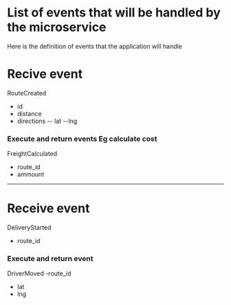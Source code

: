 # List of events that will be handled by the microservice
Here is the definition of events that the application will handle


# Recive event
RouteCreated
- id
- distance
- directions
-- lat
--lng

### Execute and return events Eg calculate cost
FreightCalculated
- route_id
- ammount

---
# Receive event
DeliveryStarted
- route_id

### Execute and return event
DriverMoved
-route_id
- lat
- lng













